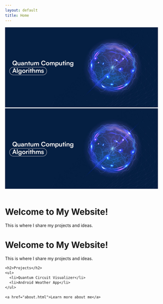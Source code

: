 ```yaml
---
layout: default
title: Home
---
```


<html lang="en">
<head>
  <meta charset="UTF-8">
  <title>My Website</title>
  <link rel="stylesheet" href="custom.css">
  <img src="/assets/mylogo.jpg" alt="Logo" class="header-logo">
</head>

<body>
   <header>
    <img src="/assets/mylogo.jpg" alt="Logo" class="header-logo">
  </header> 


<h1>Welcome to My Website!</h1>
<p>This is where I share my projects and ideas.</p>
  <main>
    <h1>Welcome to My Website!</h1>
    <p>This is where I share my projects and ideas.</p>

    <h2>Projects</h2>
    <ul>
      <li>Quantum Circuit Visualizer</li>
      <li>Android Weather App</li>
    </ul>

    <a href="about.html">Learn more about me</a>
  </main>
</body>
</html>
